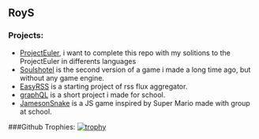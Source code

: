 ## RoyS

### Projects: 
- [ProjectEuler](https://github.com/RoyS122/ProjectEuler), i want to complete this repo with my solitions to the ProjectEuler in differents languages
- [Soulshotel](https://github.com/RoyS122/SoulsHotel) is the second version of a game i made a long time ago, but without any game engine.
- [EasyRSS](https://github.com/RoyS122/EasyRSS/) is a starting project of rss flux aggregator.
- [graphQL](https://github.com/RoyS122/graphQL) is a short project i made for school.
- [JamesonSnake](https://github.com/RoyS122/JamesonSnake) is a JS game inspired by Super Mario made with group at school.

###Github Trophies:
[![trophy](https://github-profile-trophy.vercel.app/?username=RoyS122&theme=juicyfresh)](https://github.com/RoyS122/github-profile-trophy)

